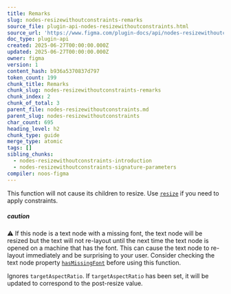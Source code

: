 ```yaml
---
title: Remarks
slug: nodes-resizewithoutconstraints-remarks
source_file: plugin-api-nodes-resizewithoutconstraints.html
source_url: 'https://www.figma.com/plugin-docs/api/nodes-resizewithoutconstraints/'
doc_type: plugin-api
created: 2025-06-27T00:00:00.000Z
updated: 2025-06-27T00:00:00.000Z
owner: figma
version: 1
content_hash: b936a5370837d797
token_count: 199
chunk_title: Remarks
chunk_slug: nodes-resizewithoutconstraints-remarks
chunk_index: 2
chunk_of_total: 3
parent_file: nodes-resizewithoutconstraints.md
parent_slug: nodes-resizewithoutconstraints
char_count: 695
heading_level: h2
chunk_type: guide
merge_type: atomic
tags: []
sibling_chunks:
  - nodes-resizewithoutconstraints-introduction
  - nodes-resizewithoutconstraints-signature-parameters
compiler: noos-figma
---
```


This function will not cause its children to resize. Use [`resize`](/plugin-docs/api/properties/nodes-resize/)
 if you need to apply constraints.

##### caution

⚠️ If this node is a text node with a missing font, the text node will be resized but the text will not re-layout until the next time the text node is opened on a machine that has the font. This can cause the text node to re-layout immediately and be surprising to your user. Consider checking the text node property [`hasMissingFont`](/plugin-docs/api/TextNode/#hasmissingfont)
 before using this function.

Ignores `targetAspectRatio`. If `targetAspectRatio` has been set, it will be updated to correspond to the post-resize value.
